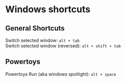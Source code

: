 # Windows shortcuts

## General Shortcuts
Switch selected window: `alt + tab`  
Switch selected window (reversed): `alt + shift + tab`  

## Powertoys
Powertoys Run (aka windows spotlight): `alt + space`
